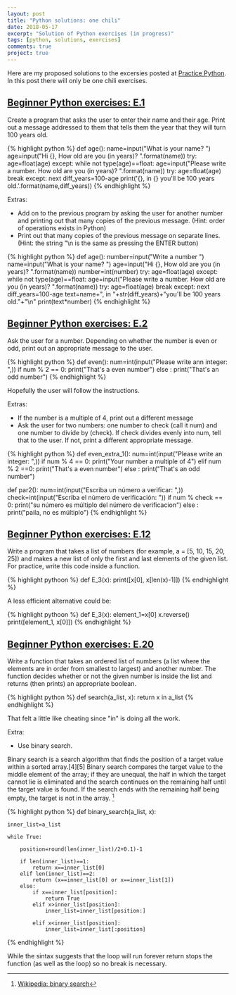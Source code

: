 ```yaml
---
layout: post
title: "Python solutions: one chili"
date: 2018-05-17
excerpt: "Solution of Python exercises (in progress)"
tags: [python, solutions, exercises]
comments: true
project: true
---
```


Here are my proposed solutions to the excersies posted at [Practice Python](http://www.practicepython.org). In this post there will only be one chili exercises. 

##  [Beginner Python exercises: E.1](http://www.practicepython.org/exercise/2014/01/29/01-character-input.html)

Create a program that asks the user to enter their name and their age. Print out a message addressed to them that tells them the year that they will turn 100 years old.

{% highlight python %} 
def age():
    name=input("What is your name? ")
    age=input("Hi {}, How old are you (in years)? ".format(name))
    try:
        age=float(age)
    except:
        while not type(age)==float:
            age=input("Please write a number. How old are you (in years)? ".format(name))
            try:
                age=float(age)
                break
            except:
                next
    diff_years=100-age
    print('{}, in {} you\'ll be 100 years old.'.format(name,diff_years))
{% endhighlight %}

Extras:

*	Add on to the previous program by asking the user for another number and printing out that many copies of the previous message. (Hint: order of operations exists in Python)
*	Print out that many copies of the previous message on separate lines. (Hint: the string "\n is the same as pressing the ENTER button)

{% highlight python %} 
def age():
    number=input("Write a number ")
    name=input("What is your name? ")
    age=input("Hi {}, How old are you (in years)? ".format(name))
    number=int(number)
    try:
        age=float(age)
    except:
        while not type(age)==float:
            age=input("Please write a number. How old are you (in years)? ".format(name))
            try:
                age=float(age)
                break
            except:
                next
    diff_years=100-age
    text=name+", in "+str(diff_years)+"you\'ll be 100 years old."+"\n"
    print(text*number)
{% endhighlight %}

##  [Beginner Python exercises: E.2](https://www.practicepython.org/exercise/2014/02/05/02-odd-or-even.html)

Ask the user for a number. Depending on whether the number is even or odd, print out an appropriate message to the user.

{% highlight python %}
def even():
    num=int(input("Please write ann integer: ",))
    if num % 2 == 0:
        print("That's a even number")
    else :
        print("That's an odd number")
{% endhighlight %}

Hopefully the user will follow the instructions.

Extras:

*	If the number is a multiple of 4, print out a different message
*	Ask the user for two numbers: one number to check (call it num) and one number to divide by (check). If check divides evenly into num, tell that to the user. If not, print a different appropriate message.
	
{% highlight python %}
def even_extra_1():
    num=int(input("Please write an integer: ",))
    if num % 4 == 0:
        print("Your number a multiple of 4")
    elif num % 2 ==0:
        print("That's a even number")
    else :
        print("That's an odd number")

def par2():
    num=int(input("Escriba un número a verificar: ",))
    check=int(input("Escriba el número de verificación: "))
    if num % check == 0:
        print("su número es múltiplo del número de verificacion")
    else :
        print("paila, no es múltiplo")
{% endhighlight %}

##  [Beginner Python exercises: E.12](https://www.practicepython.org/exercise/2014/04/25/12-list-ends.html)

Write a program that takes a list of numbers (for example, a = [5, 10, 15, 20, 25]) and makes a new list of only the first and last elements of the given list. For practice, write this code inside a function.

{% highlight pythoon %}
def E_3(x):
    print([x[0], x[len(x)-1]])
{% endhighlight %}

A less efficient alternative could be:

{% highlight pythoon %}
def E_3(x):
    element_1=x[0]
    x.reverse()
    print([element_1, x[0]])
{% endhighlight %}

##  [Beginner Python exercises: E.20](https://www.practicepython.org/exercise/2014/11/11/20-element-search.html)

Write a function that takes an ordered list of numbers (a list where the elements are in order from smallest to largest) and another number. The function decides whether or not the given number is inside the list and returns (then prints) an appropriate boolean.

{% highlight python %}
def search(a_list, x):
    return x in a_list
{% endhighlight %}

That felt a little like cheating since "in" is doing all the work.

Extra:

*	Use binary search.

Binary search is a search algorithm that finds the position of a target value within a sorted array.[4][5] Binary search compares the target value to the middle element of the array; if they are unequal, the half in which the target cannot lie is eliminated and the search continues on the remaining half until the target value is found. If the search ends with the remaining half being empty, the target is not in the array. [^1]

{% highlight python %}
def binary_search(a_list, x):
    
    inner_list=a_list
    
    while True:
    
        position=round(len(inner_list)/2+0.1)-1
    
        if len(inner_list)==1:
            return x==inner_list[0]
        elif len(inner_list)==2:
            return (x==inner_list[0] or x==inner_list[1])
        else:
            if x==inner_list[position]:
                return True
            elif x>inner_list[position]:
                inner_list=inner_list[position:]
        
            elif x<inner_list[position]:
                inner_list=inner_list[:position]
{% endhighlight %}

While the sintax suggests that the loop will run forever return stops the function (as well as the loop) so no break is necessary.

[^1]: [Wikipedia: binary search](https://en.wikipedia.org/wiki/Binary_search_algorithm)


